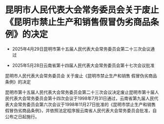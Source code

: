 # 昆明市人民代表大会常务委员会关于废止《昆明市禁止生产和销售假冒伪劣商品条例》的决定

- 2025年4月29日昆明市第十五届人民代表大会常务委员会第二十三次会议通过

- 2025年5月28日云南省第十四届人民代表大会常务委员会第十七次会议批准

<!-- INFO END -->

昆明市人民代表大会常务委员会 关于废止《昆明市禁止生产和销售 假冒伪劣商品条例》的决定

昆明市第十五届人民代表大会常务委员会第二十三次会议决定废止昆明市第十届人民代表大会常务委员会第十四次会议于1998年7月31日通过，云南省第九届人民代表大会常务委员会第六次会议于1998年11月27日批准的《昆明市禁止生产和销售假冒伪劣商品条例》，并依照法定程序报云南省人民代表大会常务委员会批准，自公布之日起施行。

